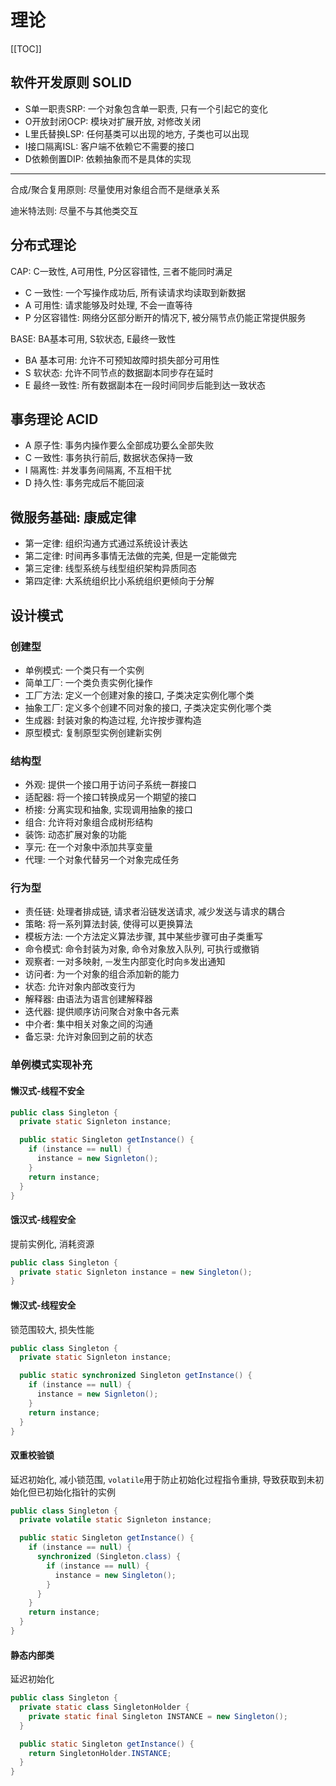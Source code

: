 # 理论

[[TOC]]

## 软件开发原则 SOLID

- S单一职责SRP: 一个对象包含单一职责, 只有一个引起它的变化
- O开放封闭OCP: 模块对扩展开放, 对修改关闭
- L里氏替换LSP: 任何基类可以出现的地方, 子类也可以出现
- I接口隔离ISL: 客户端不依赖它不需要的接口
- D依赖倒置DIP: 依赖抽象而不是具体的实现

---

合成/聚合复用原则: 尽量使用对象组合而不是继承关系

迪米特法则: 尽量不与其他类交互

## 分布式理论

CAP: C一致性, A可用性, P分区容错性, 三者不能同时满足

- C 一致性: 一个写操作成功后, 所有读请求均读取到新数据
- A 可用性: 请求能够及时处理, 不会一直等待
- P 分区容错性: 网络分区部分断开的情况下, 被分隔节点仍能正常提供服务

BASE: BA基本可用, S软状态, E最终一致性

- BA 基本可用: 允许不可预知故障时损失部分可用性
- S 软状态: 允许不同节点的数据副本同步存在延时
- E 最终一致性: 所有数据副本在一段时间同步后能到达一致状态

## 事务理论 ACID

- A 原子性: 事务内操作要么全部成功要么全部失败
- C 一致性: 事务执行前后, 数据状态保持一致
- I 隔离性: 并发事务间隔离, 不互相干扰
- D 持久性: 事务完成后不能回滚

## 微服务基础: 康威定律

- 第一定律: 组织沟通方式通过系统设计表达
- 第二定律: 时间再多事情无法做的完美, 但是一定能做完
- 第三定律: 线型系统与线型组织架构异质同态
- 第四定律: 大系统组织比小系统组织更倾向于分解

## 设计模式

### 创建型

- 单例模式: 一个类只有一个实例
- 简单工厂: 一个类负责实例化操作
- 工厂方法: 定义一个创建对象的接口, 子类决定实例化哪个类
- 抽象工厂: 定义多个创建不同对象的接口, 子类决定实例化哪个类
- 生成器: 封装对象的构造过程, 允许按步骤构造
- 原型模式: 复制原型实例创建新实例

### 结构型

- 外观: 提供一个接口用于访问子系统一群接口
- 适配器: 将一个接口转换成另一个期望的接口
- 桥接: 分离实现和抽象, 实现调用抽象的接口
- 组合: 允许将对象组合成树形结构
- 装饰: 动态扩展对象的功能
- 享元: 在一个对象中添加共享变量
- 代理: 一个对象代替另一个对象完成任务

### 行为型

- 责任链: 处理者排成链, 请求者沿链发送请求, 减少发送与请求的耦合
- 策略: 将一系列算法封装, 使得可以更换算法
- 模板方法: 一个方法定义算法步骤, 其中某些步骤可由子类重写
- 命令模式: 命令封装为对象, 命令对象放入队列, 可执行或撤销
- 观察者: 一对多映射, `一`发生内部变化时向`多`发出通知
- 访问者: 为一个对象的组合添加新的能力
- 状态: 允许对象内部改变行为
- 解释器: 由语法为语言创建解释器
- 迭代器: 提供顺序访问聚合对象中各元素
- 中介者: 集中相关对象之间的沟通
- 备忘录: 允许对象回到之前的状态

### 单例模式实现补充

#### 懒汉式-线程不安全

``` java
public class Singleton {
  private static Signleton instance;

  public static Singleton getInstance() {
    if (instance == null) {
      instance = new Signleton();
    }
    return instance;
  }
}
```

#### 饿汉式-线程安全

提前实例化, 消耗资源

``` java
public class Singleton {
  private static Signleton instance = new Singleton();
}
```

#### 懒汉式-线程安全

锁范围较大, 损失性能

``` java
public class Singleton {
  private static Signleton instance;

  public static synchronized Singleton getInstance() {
    if (instance == null) {
      instance = new Signleton();
    }
    return instance;
  }
}
```

#### 双重校验锁

延迟初始化, 减小锁范围, `volatile`用于防止初始化过程指令重排, 导致获取到未初始化但已初始化指针的实例

``` java
public class Singleton {
  private volatile static Signleton instance;

  public static Singleton getInstance() {
    if (instance == null) {
      synchronized (Singleton.class) {
        if (instance == null) {
          instance = new Singleton();
        }
      }
    }
    return instance;
  }
}
```

#### 静态内部类

延迟初始化

``` java
public class Singleton {
  private static class SingletonHolder {
    private static final Singleton INSTANCE = new Singleton();
  }

  public static Singleton getInstance() {
    return SingletonHolder.INSTANCE;
  }
}
```
